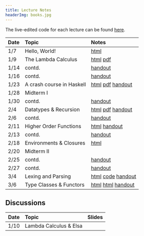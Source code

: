 ```yaml
---
title: Lecture Notes
headerImg: books.jpg
---
```



The live-edited code for each lecture can be found [here][code].

| **Date** | **Topic**                  | **Notes**    |
| :------- | :------------------------- | :----------- |
| 1/7      | Hello, World!              | [html][lec0] |
| 1/9      | The Lambda Calculus        | [html][lec1] [pdf][pdf1] |
| 1/14     | contd.                     | [handout][wk2a]
| 1/16     | contd.                     | [handout][wk2b]
| 1/23     | A crash course in Haskell  | [html][lec2] [pdf][pdf2] [handout][wk3b] |
| 1/28     | Midterm I                  |      |  
| 1/30     | contd.                     | [handout][wk4b] |
| 2/4      | Datatypes & Recursion      | [html][lec3] [pdf][pdf3] [handout][wk5a] |
| 2/6      | contd.                     | [handout][wk5b] |
| 2/11     | Higher Order Functions     | [html][lec4] [handout][wk6a]   |
| 2/13     | contd.                     | [handout][wk6b] |
| 2/18     | Environments & Closures    | [html][lec5]  |
| 2/20     | Midterm II                 | |  
| 2/25     | contd.                     | [handout][wk8a] |
| 2/27     | contd.                     | [handout][wk8b] |
| 3/4      | Lexing and Parsing         | [html][lec6] [code][arith] [handout][wk9a] |
| 3/6      | Type Classes & Functors    | [html][lec7] [html][lec8]  [handout][wk9b] |

<!--
| 3/12       | Type Classes & Functors    | [html][lec7] [html][lec8]  |
| 3/14       | Monads & Hello, world!     | [html][lec9]               |
| 3/19       | **Final**                  |                            |
-->

## Discussions

| Date | Topic                  | Slides |
| :--: | :--------------------- | :----: |
| 1/10 | Lambda Calculus & Elsa |        |

<!--
| 1/14       | Lambda Calculus          | [pdf][disc1]         |
| 3/17       | Final Review             | [html][final-review] |
| 2/25       | Nano: Parsing and Eval   | [pdf][disc5]  |
| 3/4        | Type checking tips       | [pdf][disc6]  |
| 3/11       | Final Review             | [pdf][discFinal] |
-->

[wk2a]: static/raw/130-handout-1-14.pdf
[wk2b]: static/raw/130-handout-1-16.pdf
[wk3b]: static/raw/130-handout-1-23.pdf
[wk4b]: static/raw/130-handout-1-30.pdf
[wk5a]: static/raw/130-handout-2-4.pdf
[wk5b]: static/raw/130-handout-2-6.pdf
[wk6a]: static/raw/130-handout-2-11.pdf
[wk6b]: static/raw/130-handout-2-13.pdf
[wk8a]: static/raw/130-handout-2-25.pdf
[wk8b]: static/raw/130-handout-2-27.pdf
[wk9a]: static/raw/130-handout-3-4.pdf
[wk9b]: static/raw/130-handout-3-6.pdf





[lec0]: lectures/00-hello.html
[lec1]: lectures/01-lambda.html
[lec2]: lectures/02-haskell.html
[lec3]: lectures/03-datatypes.html
[lec4]: lectures/04-hof.html
[lec5]: lectures/05-environments.html
[lec5-clos]: lectures/05-closure.html
[lec6]: lectures/06-parsing.html
[lec7]: lectures/07-classes.html
[lec8]: lectures/08-monads.html
[lec9]: lectures/09-io.html
[rhoc]: https://reactjs.org/docs/higher-order-components.html
[mapRed]: https://en.wikipedia.org/wiki/MapReduce
[pdf1]: /static/raw/01-lambda.pdf
[pdf2]: /static/raw/02-haskell.pdf
[pdf3]: /static/raw/03-datatypes.pdf
[pdf4]: /static/raw/04-hof.pdf
[pdf5]: /static/raw/05-environments.pdf
[pdf6]: /static/raw/06-parsing.pdf
[pdf8]: /static/raw/08-monads.pdf
[code]: https://github.com/ucsd-cse130/wi25/tree/master/static/code/src
[arith]: https://github.com/ucsd-cse130/wi24/tree/main/static/arith
[lc-1-12]: /static/raw/lec_1_12_21.lc
[pdf-data]: /static/raw/03-datatypes.pdf
[pdf-data-b]: /static/raw/03-datatypes-B.pdf
[pdf-parse]: /static/raw/06-parsing.pdf
[lc4]: /static/raw/lec_4_10_2019.lc
[pdf-hof]: /static/raw/04-hof.pdf
[pdf-env]: /static/raw/05-environments.pdf
[disc1-blank]: /static/raw/disc1-lambda_calc.pdf
[disc1-annotated]: /static/raw/disc1-lambda_calc-20210106.pdf
[disc5]: /static/raw/disc5-parsing.pdf
[disc6]: /static/raw/disc-pa5tips.pdf
[discFinal]: /static/raw/final-disc.pdf
[parsing]: https://github.com/cse130-sp18/arith
[elsa]: https://github.com/ucsd-progsys/elsa
[intro]: /static/raw/Intro.hs
[datatypes]: /static/raw/Datatypes.hs
[tail]: /static/raw/Tail.hs
[midterm]: /static/raw/130-midterm-wi19.pdf
[midterm-sol]: /static/raw/130-midterm-wi19-solution.pdf
[final-prep]: /static/raw/appendix.pdf
[final]: /static/raw/130-final-wi19.pdf
[final-sol]: /static/raw/130-final-wi19-solution.pdf
[final-review]: discussions/final-review.html
